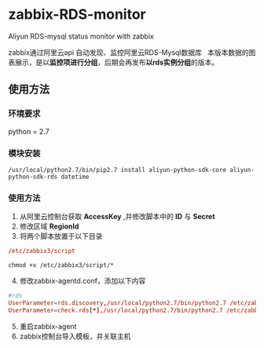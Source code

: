 # zabbix-RDS-monitor
Aliyun RDS-mysql status monitor with zabbix   
   
zabbix通过阿里云api 自动发现、监控阿里云RDS-Mysql数据库   
本版本数据的图表展示，是以**监控项进行分组**，后期会再发布**以rds实例分组**的版本。
## 使用方法
### 环境要求
python = 2.7
### 模块安装
```shell
/usr/local/python2.7/bin/pip2.7 install aliyun-python-sdk-core aliyun-python-sdk-rds datetime
```
### 使用方法
1. 从阿里云控制台获取 **AccessKey** ,并修改脚本中的 **ID** 与 **Secret**
2. 修改区域 **RegionId**
3. 将两个脚本放置于以下目录
```conf
/etc/zabbix3/script
```
```shell
chmod +x /etc/zabbix3/script/*
```
4. 修改zabbix-agentd.conf，添加以下内容
```conf
#rds
UserParameter=rds.discovery,/usr/local/python2.7/bin/python2.7 /etc/zabbix/script/discovery_rds.py
UserParameter=check.rds[*],/usr/local/python2.7/bin/python2.7 /etc/zabbix/script/check_rds.py $1 $2 $3
```
5. 重启zabbix-agent
6. zabbix控制台导入模板，并关联主机
